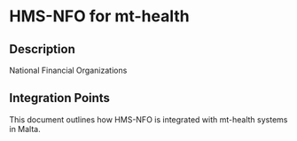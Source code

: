 # HMS-NFO for mt-health

## Description

National Financial Organizations

## Integration Points

This document outlines how HMS-NFO is integrated with mt-health systems in Malta.
